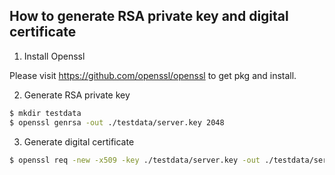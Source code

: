 ## How to generate RSA private key and digital certificate

1. Install Openssl

Please visit https://github.com/openssl/openssl to get pkg and install.

2. Generate RSA private key

```sh
$ mkdir testdata
$ openssl genrsa -out ./testdata/server.key 2048
```

3. Generate digital certificate

```sh
$ openssl req -new -x509 -key ./testdata/server.key -out ./testdata/server.pem -days 365
```
